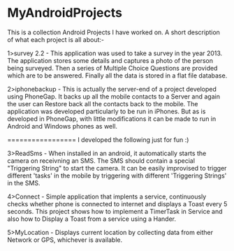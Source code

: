 MyAndroidProjects
=================

This is a collection Android Projects I have worked on. A short description of what each project is all about:-

1>survey 2.2 - This application was used to take a survey in the year 2013. 
The application stores some details and captures a photo of the person being surveyed. Then a series of Multiple Choice Questions are provided which are to be answered.
Finally all the data is stored in a flat file database.

2>iphonebackup - This is actually the server-end of a project developed using PhoneGap. It backs up all the mobile contacts to a Server and again the user can Restore back all the contacts back to the mobile.
The application was developed particularly to be run in iPhones. But as is developed in PhoneGap, with little modifications it can be made to run in Android and Windows phones as well.

=================
I developed the following just for fun :)

3>ReadSms - When installed in an android, it automatically starts the camera on receivning an SMS. The SMS should contain a special "Triggering String" to start the camera.
It can be easily improvised to trigger different 'tasks' in the mobile by triggering with different 'Triggering Strings' in the SMS.

4>Connect - Simple application that implents a service, continuously checks whether phone is connected to internet and displays a Toast every 5 seconds.
This project shows how to implement a TimerTask in Service and also how to Display a Toast from a service using a Hander.

5>MyLocation - Displays current location by collecting data from either Network or GPS, whichever is available.

